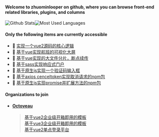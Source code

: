 #### Welcome to zhuominlooper on github, where you can browse front-end related libraries, plugins, and columns  
![Github Stats](https://github-readme-stats.vercel.app/api?username=zhuominlooper&show_icons=true&&theme=dracula&count_private=true&layout=compact&hide=stars)![Most Used Languages](https://github-readme-stats.vercel.app/api/top-langs/?username=zhuominlooper&theme=dracula&layout=compact)   

#### Only the following items are currently accessible  
* 🚀 [实现一个vue2源码的核心逻辑](https://github.com/zhuominlooper/mini-vue2)
* 🚀 [基于vue实现航班的可视化大屏](https://github.com/zhuominlooper/large-screen)
* 🍇 [基于vue实现的大文件分片，断点续传](https://github.com/zhuominlooper/upload-file)
* 🥝 [基于sass实现响应式门户](https://github.com/zhuominlooper/reactive-portal)
* 🍒 [基于原生js实现一个验证码输入框](https://github.com/zhuominlooper/captcha-demo/tree/master/demo)
* 🍊 [基于axios cenceltoken实现取消请求的npm包](https://github.com/zhuominlooper/axios-cancelToken)
* 🍏 [基于原生js实现promise并扩展方法的npm包](https://github.com/zhuominlooper/extend-promise)


#### Organizations to join  
* ####  [Octoveau](https://github.com/Octoveau)    
    > [基于vue2企业级开箱即用的模板](https://github.com/Octoveau/vue2-template-protal)  
    > [基于vue3企业级开箱即用的模板](https://github.com/Octoveau/vue3-template-protal)  
    > [基于vue2单点登录平台](https://github.com/Octoveau/sso-admin-portal)  




